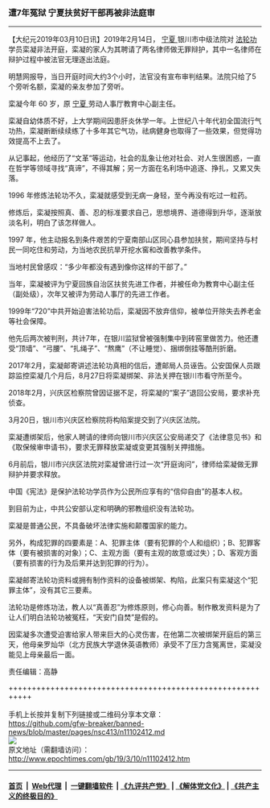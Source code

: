 ### 遭7年冤狱 宁夏扶贫好干部再被非法庭审
------------------------

<p>
 【大纪元2019年03月10日讯】2019年2月14日，
 <a href="http://www.epochtimes.com/gb/tag/%E5%AE%81%E5%A4%8F.html">
  宁夏
 </a>
 银川市中级法院对
 <a href="http://www.minghui.org/mh/glossary.html#1">
  <span class="s2">
   法轮功
  </span>
 </a>
 学员栾凝非法开庭，栾凝的家人为其聘请了两名律师做无罪辩护，其中一名律师在辩护过程中被法官无理逐出法庭。
</p>
<p class="p4">
 <span class="s1">
  明慧网报导，当日开庭时间大约3个小时，法官没有宣布审判结果。法院只给了5个旁听名额，栾凝的亲友参加了旁听。
 </span>
</p>
<p class="p6">
 <span class="s1">
  栾凝今年
 </span>
 <span class="s3">
  60
 </span>
 <span class="s1">
  岁，原
  <a href="http://www.epochtimes.com/gb/tag/%E5%AE%81%E5%A4%8F.html">
   宁夏
  </a>
  劳动人事厅教育中心副主任。
 </span>
</p>
<p class="p4">
 <span class="s1">
  栾凝自幼体质不好，上大学期间因患肝炎休学一年。上世纪八十年代初全国流行气功热，栾凝断断续续练了十多年其它气功，祛病健身也取得了一些效果，但觉得功效提高不上去了。
 </span>
</p>
<p class="p4">
 <span class="s1">
  从记事起，他经历了“文革”等运动，社会的乱象让他对社会、对人生很困惑，一直在哲学等领域寻找“真谛”，不得其解；另一方面在名利场中追逐、挣扎，又累又失落。
 </span>
</p>
<p class="p6">
 <span class="s3">
  1996
 </span>
 <span class="s1">
  年修炼法轮功不久，栾凝就感受到无病一身轻，至今再没有吃过一粒药。
 </span>
</p>
<p class="p2">
 <span class="s1">
  修炼后，栾凝按照真、善、忍的标准要求自己，思想境界、道德得到升华，逐渐放淡名利，明白了该怎样做人。
 </span>
</p>
<p class="p6">
 <span class="s3">
  1997
 </span>
 <span class="s1">
  年，他主动报名到条件艰苦的宁夏南部山区同心县参加扶贫，期间坚持与村民一同吃住和劳动，为当地农民抗旱开挖水窖和改善教学条件。
 </span>
</p>
<p class="p6">
 <span class="s1">
  当地村民曾感叹：“多少年都没有遇到像你这样的干部了。”
 </span>
</p>
<p class="p6">
 <span class="s1">
  当年，栾凝被评为宁夏回族自治区扶贫先进工作者，并被任命为教育中心副主任（副处级），次年又被评为劳动人事厅的先进工作者。
 </span>
</p>
<p class="p4">
 <span class="s1">
  1999年“720”中共开始迫害法轮功后，栾凝因不放弃信仰，被单位开除失去养老金等社会保障。
 </span>
</p>
<p class="p4">
 <span class="s1">
  他先后两次被判刑，共计7年，在银川监狱曾被强制集中到砖窑里做苦力。他还遭受“顶墙”、“弓腰”、“扎绳子”、“熬鹰”（不让睡觉）、捆绑倒挂等酷刑折磨。
 </span>
</p>
<p class="p4">
 <span class="s1">
  2017年2月，栾凝邮寄讲述法轮功真相的信后，遭邮局人员诬告。公安国保人员跟踪监控栾凝几个月后，8月27日将栾凝绑架、非法关押在银川市看守所至今。
 </span>
</p>
<p class="p4">
 <span class="s1">
  2018年2月，兴庆区检察院曾因证据不足，将栾凝的“案子”退回公安局，要求补充侦查。
 </span>
</p>
<p class="p4">
 <span class="s1">
  3月20日，银川市兴庆区检察院将构陷案提交到了兴庆区法院。
 </span>
</p>
<p class="p4">
 <span class="s1">
  栾凝遭绑架后，他家人聘请的律师向银川市兴庆区公安局递交了《法律意见书》和《取保候审申请书》，要求无罪释放栾凝或变更其强制关押措施。
 </span>
</p>
<p class="p4">
 <span class="s1">
  6月前后，银川市兴庆区法院对栾凝曾进行过一次“开庭询问”，律师给栾凝做无罪辩护并要求释放。
 </span>
</p>
<p class="p4">
 <span class="s1">
  中国《宪法》是保护法轮功学员作为公民所应享有的“信仰自由”的基本人权。
 </span>
</p>
<p class="p8">
 <span class="s1">
  到目前为止，中共公安部认定和明确的邪教组织没有法轮功。
 </span>
</p>
<p class="p4">
 <span class="s1">
  栾凝是普通公民，不具备破坏法律实施和颠覆国家的能力。
 </span>
</p>
<p class="p4">
 <span class="s1">
  另外，构成犯罪的四要素是：A、犯罪主体（要有犯罪的个人和组织）；B、犯罪客体（要有被损害的对象）；C、主观方面（要有主观的故意或过失）；D、客观方面（要有损害的行为及后果并达到犯罪的行为）。
 </span>
</p>
<p class="p4">
 <span class="s1">
  栾凝邮寄法轮功资料或拥有制作资料的设备被绑架、构陷，此案只有栾凝这个“犯罪主体”，没有其它三要素。
 </span>
</p>
<p class="p4">
 <span class="s1">
  法轮功是修炼功法，教人以“真善忍”为修炼原则，修心向善。制作散发资料是为了让人们明白法轮功被冤枉，“天安门自焚”是假的。
 </span>
</p>
<p class="p4">
 <span class="s1">
  因栾凝多次遭受迫害给家人带来巨大的心灵伤害，在他第二次被绑架开庭后的第三天，他母亲罗灿华（北方民族大学退休英语教师）承受不了压力含冤离世，栾凝没能见上母亲最后一面。
 </span>
</p>
<p class="p4">
 责任编辑：高静
</p>

+++++++++++++++++++++++++++++++++++++++++++++++++++++++++++<br/><br/>
手机上长按并复制下列链接或二维码分享本文章：<br/>
https://github.com/gfw-breaker/banned-news/blob/master/pages/nsc413/n11102412.md <br/>
<a href='https://github.com/gfw-breaker/banned-news/blob/master/pages/nsc413/n11102412.md'><img src='https://github.com/gfw-breaker/banned-news/blob/master/pages/nsc413/n11102412.md.png'/></a> <br/>
原文地址（需翻墙访问）：http://www.epochtimes.com/gb/19/3/10/n11102412.htm


------------------------
#### [首页](https://github.com/gfw-breaker/banned-news/blob/master/README.md) &nbsp;|&nbsp; [Web代理](https://github.com/labour-camp/helloworld) &nbsp;|&nbsp; [一键翻墙软件](https://github.com/gfw-breaker/nogfw/blob/master/README.md) &nbsp;| [《九评共产党》](https://github.com/gfw-breaker/9ping.md/blob/master/README.md#九评之一评共产党是什么) | [《解体党文化》](https://github.com/gfw-breaker/jtdwh.md/blob/master/README.md) | [《共产主义的终极目的》](https://github.com/gfw-breaker/gczydzjmd.md/blob/master/README.md)

